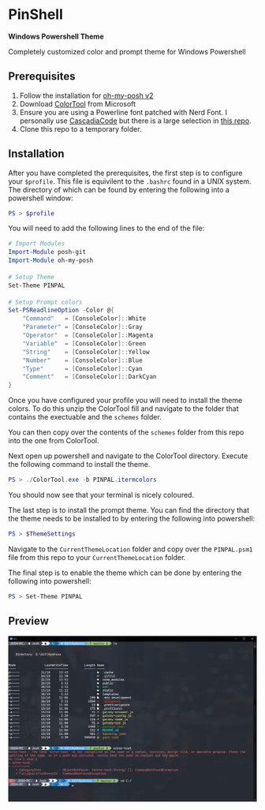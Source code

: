 # PinShell

**Windows Powershell Theme**

Completely customized color and prompt theme for Windows Powershell

## Prerequisites

1. Follow the installation for [oh-my-posh v2](https://github.com/JanDeDobbeleer/oh-my-posh)
2. Download [ColorTool](https://github.com/microsoft/terminal/tree/main/src/tools/ColorTool) from Microsoft
3. Ensure you are using a Powerline font patched with Nerd Font. I personally use [CascadiaCode](https://github.com/ryanoasis/nerd-fonts/blob/master/patched-fonts/CascadiaCode/complete/Caskaydia%20Cove%20Regular%20Nerd%20Font%20Complete%20Mono%20Windows%20Compatible.ttf) but there is a large selection in [this repo](https://github.com/ryanoasis/nerd-fonts/tree/master/patched-fonts).
4. Clone this repo to a temporary folder.

## Installation

After you have completed the prerequisites, the first step is to configure your `$profile`. This file is equivilent to the `.bashrc` found in a UNIX system.
The directory of which can be found by entering the following into a powershell window:

```powershell
PS > $profile
```

You will need to add the following lines to the end of the file:

```powershell
# Import Modules
Import-Module posh-git
Import-Module oh-my-posh

# Setup Theme
Set-Theme PINPAL

# Setup Prompt colors
Set-PSReadlineOption -Color @{
    "Command"   = [ConsoleColor]::White
    "Parameter" = [ConsoleColor]::Gray
    "Operator"  = [ConsoleColor]::Magenta
    "Variable"  = [ConsoleColor]::Green
    "String"    = [ConsoleColor]::Yellow
    "Number"    = [ConsoleColor]::Blue
    "Type"      = [ConsoleColor]::Cyan
    "Comment"   = [ConsoleColor]::DarkCyan
}
```

Once you have configured your profile you will need to install the theme colors.
To do this unzip the ColorTool fill and navigate to the folder that contains the exectuable and the `schemes` folder.

You can then copy over the contents of the `schemes` folder from this repo into the one from ColorTool.

Next open up powershell and navigate to the ColorTool directory. Execute the following command to install the theme.

```powershell
PS > ./ColorTool.exe -b PINPAL.itermcolors
```

You should now see that your terminal is nicely coloured.

The last step is to install the prompt theme.
You can find the directory that the theme needs to be installed to by entering the following into powershell:

```powershell
PS > $ThemeSettings
```

Navigate to the `CurrentThemeLocation` folder and copy over the `PINPAL.psm1` file from this repo to your `CurrentThemeLocation` folder.

The final step is to enable the theme which can be done by entering the following into powershell:

```powershell
PS > Set-Theme PINPAL
```

## Preview

![Preview Image](./Preview.png)
